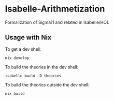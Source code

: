 # Isabelle-Arithmetization
Formalization of Sigma11 and related in Isabelle/HOL

## Usage with Nix

To get a dev shell:

```
nix develop
```

To build the theories in the dev shell:

```
isabelle build -D theories
```

To build the theories outside the dev shell:

```
nix build
```
